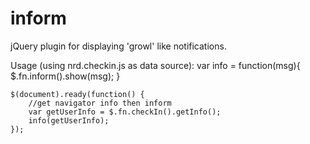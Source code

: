 inform
========
jQuery plugin for displaying 'growl' like notifications.

Usage (using nrd.checkin.js as data source):
    var info = function(msg){
		$.fn.inform().show(msg);
	}

	$(document).ready(function() {
		//get navigator info then inform
		var getUserInfo = $.fn.checkIn().getInfo();
		info(getUserInfo);
	});